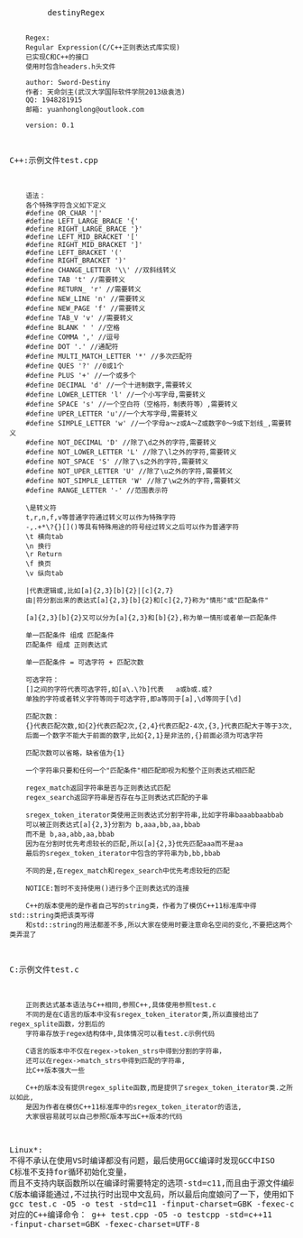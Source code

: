 ﻿<html>
<head>
    <title>destinyRegex</title>
    <meta charset="GBK" content="text/html;charset=GBK" />
</head>
<body>
    <pre>
        destinyRegex

        Regex:
        Regular Expression(C/C++正则表达式库实现)
        已实现C和C++的接口
        使用时包含headers.h头文件
        
        author:	Sword-Destiny
        作者:	天命剑主(武汉大学国际软件学院2013级袁浩)
        QQ:	1948281915
        邮箱:	yuanhonglong@outlook.com
        
        version: 0.1
    
C++:示例文件test.cpp

        语法：
        各个特殊字符含义如下定义
        #define OR_CHAR '|'
        #define LEFT_LARGE_BRACE '{'
        #define RIGHT_LARGE_BRACE '}'
        #define LEFT_MID_BRACKET '['
        #define RIGHT_MID_BRACKET ']'
        #define LEFT_BRACKET '('
        #define RIGHT_BRACKET ')'
        #define CHANGE_LETTER '\\' //双斜线转义
        #define TAB 't' //需要转义
        #define RETURN_ 'r' //需要转义
        #define NEW_LINE 'n' //需要转义
        #define NEW_PAGE 'f' //需要转义
        #define TAB_V 'v' //需要转义
        #define BLANK ' ' //空格
        #define COMMA ',' //逗号
        #define DOT '.' //通配符
        #define MULTI_MATCH_LETTER '*' //多次匹配符
        #define QUES '?' //0或1个
        #define PLUS '+' //一个或多个
        #define DECIMAL 'd' //一个十进制数字,需要转义
        #define LOWER_LETTER 'l' //一个小写字母,需要转义
        #define SPACE 's' //一个空白符（空格符，制表符等）,需要转义
        #define UPER_LETTER 'u'//一个大写字母,需要转义
        #define SIMPLE_LETTER 'w' //一个字母a～z或A～Z或数字0～9或下划线_,需要转义
        #define NOT_DECIMAL 'D' //除了\d之外的字符,需要转义
        #define NOT_LOWER_LETTER 'L' //除了\l之外的字符,需要转义
        #define NOT_SPACE 'S' //除了\s之外的字符,需要转义
        #define NOT_UPER_LETTER 'U' //除了\u之外的字符,需要转义
        #define NOT_SIMPLE_LETTER 'W' //除了\w之外的字符,需要转义
        #define RANGE_LETTER '-' //范围表示符

        \是转义符
        t,r,n,f,v等普通字符通过转义可以作为特殊字符
        -,.+*\?{}[]()等具有特殊用途的符号经过转义之后可以作为普通字符
        \t 横向tab
        \n 换行
        \r Return
        \f 换页
        \v 纵向tab

        |代表逻辑或,比如[a]{2,3}[b]{2}|[c]{2,7}
        由|符分割出来的表达式[a]{2,3}[b]{2}和[c]{2,7}称为"情形"或"匹配条件"

        [a]{2,3}[b]{2}又可以分为[a]{2,3}和[b]{2},称为单一情形或者单一匹配条件

        单一匹配条件 组成 匹配条件
        匹配条件 组成 正则表达式

        单一匹配条件 = 可选字符 + 匹配次数

        可选字符：
        []之间的字符代表可选字符,如[a\.\?b]代表   a或b或.或?
        单独的字符或者转义字符等同于可选字符,即a等同于[a],\d等同于[\d]

        匹配次数：
        {}代表匹配次数,如{2}代表匹配2次,{2,4}代表匹配2-4次,{3,}代表匹配大于等于3次,
        后面一个数字不能大于前面的数字,比如{2,1}是非法的,{}前面必须为可选字符

        匹配次数可以省略，缺省值为{1}

        一个字符串只要和任何一个"匹配条件"相匹配即视为和整个正则表达式相匹配

        regex_match返回字符串是否与正则表达式匹配
        regex_search返回字符串是否存在与正则表达式匹配的子串

        sregex_token_iterator类使用正则表达式分割字符串,比如字符串baaabbaabbab
        可以被正则表达式[a]{2,3}分割为 b,aaa,bb,aa,bbab
        而不是 b,aa,abb,aa,bbab
        因为在分割时优先考虑较长的匹配,所以[a]{2,3}优先匹配aaa而不是aa
        最后的sregex_token_iterator中包含的字符串为b,bb,bbab

        不同的是,在regex_match和regex_search中优先考虑较短的匹配

        NOTICE:暂时不支持使用()进行多个正则表达式的连接

        C++的版本使用的是作者自己写的string类，作者为了模仿C++11标准库中得std::string类把该类写得
        和std::string的用法都差不多,所以大家在使用时要注意命名空间的变化,不要把这两个类弄混了
    
C:示例文件test.c
    
        正则表达式基本语法与C++相同,参照C++,具体使用参照test.c
        不同的是在C语言的版本中没有sregex_token_iterator类,所以直接给出了regex_splite函数，分割后的
        字符串存放于regex结构体中,具体情况可以看test.c示例代码
        
        C语言的版本中不仅在regex->token_strs中得到分割的字符串，
        还可以在regex->match_strs中得到匹配的字符串,
        比C++版本强大一些
        
        C++的版本没有提供regex_splite函数,而是提供了sregex_token_iterator类.之所以如此,
        是因为作者在模仿C++11标准库中的sregex_token_iterator的语法,
        大家很容易就可以自己参照C版本写出C++版本的代码
        
Linux*:	不得不承认在使用VS时编译都没有问题，最后使用GCC编译时发现GCC中ISO C标准不支持for循环初始化变量，
		而且不支持内联函数所以在编译时需要特定的选项-std=c11,而且由于源文件编码格式是GBK，C++版本编译不能通过
		C版本编译能通过,不过执行时出现中文乱码，所以最后向度娘问了一下，使用如下命令编译C语言版本：
		gcc test.c -O5 -o test -std=c11 -finput-charset=GBK -fexec-charset=UTF-8
		对应的C++编译命令：
		g++ test.cpp -O5 -o testcpp -std=c++11 -finput-charset=GBK -fexec-charset=UTF-8
    </pre>

</body>
</html>
